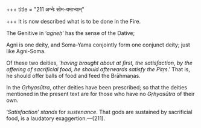 +++
title = "211 अग्नेः सोम-यमाभ्याम्"

+++
It is now described what is to be done in the Fire.

The Genitive in ‘*agneḥ*’ has the sense of the Dative;

Agni is one deity, and Soma-Yama conjointly form one conjunct deity;
just like Agni-Soma.

Of these two deities, ‘*having brought about at first, the
satisfaction*, *by the offering of sacrificial food, he should
afterwards satisfy the Pitṛs*.’ That is, he should offer balls of food
and feed the Brāhmaṇas.

In the *Gṛhyasūtra*, other deities have been prescribed; so that the
deities mentioned in the present text are for those who have no
*Gṛhyasūtra* of their own.

‘*Satisfaction*’ *stands* for *sustenance*. That gods are sustained by
sacrificial food, is a laudatory exaggertion.—(211).


